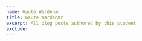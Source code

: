 ```yaml
---
name: Gaute Wardenær
title: Gaute Wardenær
excerpt: All blog posts authored by this student
exclude:
---
```

